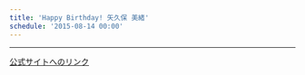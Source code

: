 ```yaml
---
title: 'Happy Birthday! 矢久保 美緒'
schedule: '2015-08-14 00:00'
---
```




---
[公式サイトへのリンク]('https://www.nogizaka46.com/member/detail/yakubomio.php?member=mio-yakubo&category=&monthly=201508')